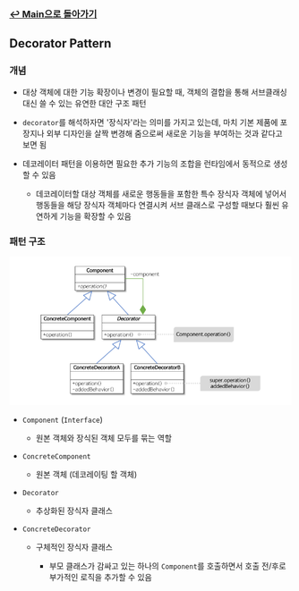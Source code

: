 ### [↩︎ Main으로 돌아가기](../../README.md)

## Decorator Pattern

### 개념

- 대상 객체에 대한 기능 확장이나 변경이 필요할 때, 객체의 결합을 통해 서브클래싱 대신 쓸 수 있는 유연한 대안 구조 패턴

- `decorator`를 해석하자면 '장식자'라는 의미를 가지고 있는데, 마치 기본 제품에 포장지나 외부 디자인을 살짝 변경해 줌으로써 새로운 기능을 부여하는 것과 같다고 보면 됨

- 데코레이터 패턴을 이용하면 필요한 추가 기능의 조합을 런타임에서 동적으로 생성할 수 있음
  - 데코레이터할 대상 객체를 새로운 행동들을 포함한 특수 장식자 객체에 넣어서 행동들을 해당 장식자 객체마다 연결시켜 서브 클래스로 구성할 때보다 훨씬 유연하게 기능을 확장할 수 있음

### 패턴 구조

<div align="center">
  <img src="../../image/decorator.png">
</div>

- `Component` (`Interface`)

  - 원본 객체와 장식된 객체 모두를 묶는 역할

- `ConcreteComponent`

  - 원본 객체 (데코레이팅 할 객체)

- `Decorator`

  - 추상화된 장식자 클래스

- `ConcreteDecorator`

  - 구체적인 장식자 클래스

    - 부모 클래스가 감싸고 있는 하나의 `Component`를 호출하면서 호출 전/후로 부가적인 로직을 추가할 수 있음
